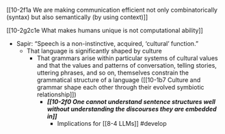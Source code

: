 [[10-2f1a We are making communication efficient not only combinatorically (syntax) but also semantically (by using context)]]

[[10-2g2c1e What makes humans unique is not computational ability]]

- Sapir: “Speech is a non-instinctive, acquired, ‘cultural’ function.”
    - That language is significantly shaped by culture
        - That grammars arise within particular systems of cultural values and that the values and patterns of conversation, telling stories, uttering phrases, and so on, themselves constrain the grammatical structure of a language ([[10-1b7 Culture and grammar shape each other through their evolved symbiotic relationship]])
	        - ***[[10-2f0 One cannot understand sentence structures well without understanding the discourses they are embedded in]]***
		        - Implications for [[8-4 LLMs]] #develop 